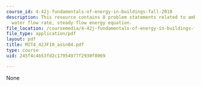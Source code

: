 ```yaml
---
course_id: 4-42j-fundamentals-of-energy-in-buildings-fall-2010
description: This resource contains 8 problem statements related to ambient temperature,
  water flow rate, steady flow energy equation.
file_location: /coursemedia/4-42j-fundamentals-of-energy-in-buildings-fall-2010/245f4c4b53fd2c17954977f2930f8069_MIT4_42JF10_assn04.pdf
file_type: application/pdf
layout: pdf
title: MIT4_42JF10_assn04.pdf
type: course
uid: 245f4c4b53fd2c17954977f2930f8069

---
```

None